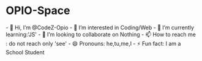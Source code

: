  <h1>OPIO-Space</h1>
- 👋 Hi, I’m @CodeZ-Opio              
- 👀 I’m interested in Coding/Web
- 🌱 I’m currently learning:'JS'
- 💞️ I’m looking to collaborate on Nothing
- 📫 How to reach me : do not reach only 'see'
- 😄 Pronouns: he,tu,me,I
- ⚡ Fun fact: I am a School Student

<!---
CodeZ-Opio/CodeZ-Opio is a ✨ special ✨ repository because its `README.md` (this file) appears on your GitHub profile.
You can click the Preview link to take a look at your changes.
--->
